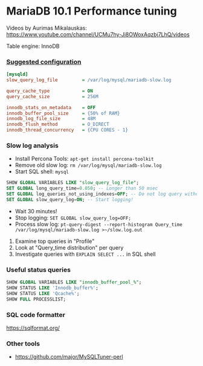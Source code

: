 # MariaDB 10.1 Performance tuning

Videos by Aurimas Mikalauskas: https://www.youtube.com/channel/UCMu7hy-Ji8OWoxAqzbj7LhQ/videos

Table engine: InnoDB

### [Suggested configuration](http://www.speedemy.com/17-key-mysql-config-file-settings-mysql-5-7-proof/)

```ini
[mysqld]
slow_query_log_file         = /var/log/mysql/mariadb-slow.log

query_cache_type            = ON
query_cache_size            = 256M

innodb_stats_on_metadata    = OFF
innodb_buffer_pool_size     = {50% of RAM}
innodb_log_file_size        = 48M
innodb_flush_method         = O_DIRECT
innodb_thread_concurrency   = {CPU CORES - 1}
```

### Slow log analysis

- Install Percona Tools: `apt-get install percona-toolkit`
- Remove old slow log: `rm /var/log/mysql/mariadb-slow.log`
- Start SQL shell: `mysql`

```sql
SHOW GLOBAL VARIABLES LIKE "slow_query_log_file";
SET GLOBAL long_query_time=0.050; -- Longer than 50 msec
SET GLOBAL log_queries_not_using_indexes=OFF; -- Do not log query without index
SET GLOBAL slow_query_log=ON; -- Start logging!
```

- Wait 30 minutes!
- Stop logging: `SET GLOBAL slow_query_log=OFF;`
- Process slow log: `pt-query-digest --report-histogram Query_time /var/log/mysql/mariadb-slow.log >~/slow.log.out`

1. Examine top queries in "Profile"
1. Look at "Query_time distribution" per query
1. Investigate queries with `EXPLAIN SELECT ...` in SQL shell

### Useful status queries

```sql
SHOW GLOBAL VARIABLES LIKE "innodb_buffer_pool_%";
SHOW STATUS LIKE 'Innodb_buffer%';
SHOW STATUS LIKE 'Qcache%';
SHOW FULL PROCESSLIST;
```

### SQL code formatter

https://sqlformat.org/

### Other tools

- https://github.com/major/MySQLTuner-perl
